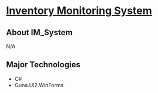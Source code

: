 <p align="center"><a href="#" target="_blank"><h1>Inventory Monitoring System</h1></a></p>

## About IM_System

N/A

## Major Technologies
- C#
- Guna.UI2.WinForms
